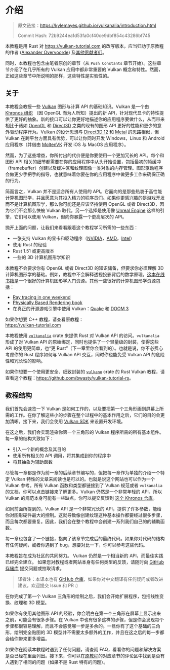 # 介绍

> 原文链接：<https://kylemayes.github.io/vulkanalia/introduction.html>
>
> Commit Hash: 72b9244ea1d53fa0cf40ce9dbf854c43286bf745

本教程是用 Rust 对 <https://vulkan-tutorial.com> 的改写版本，应当归功于原教程的作者 ([Alexander Overvoorde](https://github.com/Overv)) 及[其他贡献者们](https://github.com/Overv/VulkanTutorial/graphs/contributors)。

同时，本教程也包含由笔者原创的章节（从 `Push Constants` 章节开始）。这些章节介绍了在几乎所有的 Vulkan 应用中都非常重要的 Vulkan 概念和特性。然而，正如这些章节中所说明的那样，这些特性是实验性的。

## 关于

本教程会教授一些 [Vulkan](https://khronos.org/vulkan) 图形与计算 API 的基础知识。Vulkan 是一个由 [Khronos 组织](https://www.khronos.org/) （因 OpenGL 而为人所知）提出的新 API，针对现代显卡的特性提供了更好的抽象。新的接口可以让你更好地描述你的应用程序要做什么，从而带来相比于诸如 [OpenGL](https://en.wikipedia.org/wiki/OpenGL) 和 [Direct3D](https://en.wikipedia.org/wiki/Direct3D) 之类的现有的图形 API 更好的性能和更少的意外驱动程序行为。Vulkan 的设计思想与 [Direct3D 12](https://en.wikipedia.org/wiki/Direct3D#Direct3D_12) 和 [Metal](https://en.wikipedia.org/wiki/Metal_(API)) 的思路相似，但 Vulkan 在跨平台方面具有优势，可以让你同时开发 Windows，Linux 和 Android 应用程序（并借由 [MoltenVK](https://github.com/KhronosGroup/MoltenVK) 开发 iOS 与 MacOS 应用程序）。

然而，为了这些增益，你所付出的代价便是你要使用一个更加冗长的 API。每个和图形 API 相关的细节都需要在你的应用程序中从头开始设置，包括最初的帧缓冲（framebuffer）创建以及缓冲区和纹理图像一类对象的内存管理。图形驱动程序会做更少手把手的指导，也就意味着你要在你的应用程序中做更多工作来确保正确的行为。

简而言之，Vulkan 并不是适合所有人使用的 API。它面向的是那些热衷于高性能计算机图形学，并且愿意为其投入精力的程序员们。如果你更感兴趣的是游戏开发而不是计算机图形学，那么你可能还是应该坚持使用 OpenGL 或者 Direct3D，因为它们不会那么快被 Vulkan 取代。另一个选择是使用像 [Unreal Engine](https://en.wikipedia.org/wiki/Unreal_Engine#Unreal_Engine_4) 这样的引擎，它们可以使用 Vulkan，但向你暴露一个更高层次的 API。

抛开上面的问题，让我们来看看跟着这个教程学习所需的一些东西：

* 一张支持 Vulkan 的显卡和驱动程序（[NVIDIA](https://developer.nvidia.com/vulkan-driver)，[AMD](http://www.amd.com/en-us/innovations/software-technologies/technologies-gaming/vulkan)，[Intel](https://software.intel.com/en-us/blogs/2016/03/14/new-intel-vulkan-beta-1540204404-graphics-driver-for-windows-78110-1540)）
* 使用 Rust 的经验
* Rust 1.51 或更高版本
* 一些的 3D 计算机图形学知识

本教程不会要求你有 OpenGL 或者 Direct3D 的知识储备，但要求你必须理解 3D 计算机图形学的基础。例如，教程中不会解释透视投影背后的数学原理。[这本在线书籍](https://paroj.github.io/gltut/)是一个很好的计算机图形学入门资源。其他一些很好的计算机图形学资源包括：

* [Ray tracing in one weekend](https://raytracing.github.io/books/RayTracingInOneWeekend.html)
* [Physically Based Rendering book](http://www.pbr-book.org/)
* 在真正的开源游戏引擎中使用 Vulkan：[Quake](https://github.com/Novum/vkQuake) 和 [DOOM 3](https://github.com/DustinHLand/vkDOOM3)

如果你想要 C++ 教程，请查看原教程：<br/><https://vulkan-tutorial.com>

本教程使用 [`vulkanalia`](https://github.com/KyleMayes/vulkanalia) crate 来提供 Rust 对 Vulkan API 的访问。`vulkanalia` 形成了对 Vulkan API 的原始绑定，同时也提供了一个轻量级的封装，使得这些 API 的使用更简单，也“更 Rust”（下一章里你会看到的）。也就是说，你不必费心考虑你的 Rust 程序如何与 Vulkan API 交互，同时你也能免受 Vulkan API 的危险性和冗长性的影响。

如果你想要一个使用更安全、细致封装的 [`vulkano`](https://vulkano.rs) crate 的 Rust Vulkan 教程，请查看这个教程：<https://github.com/bwasty/vulkan-tutorial-rs>。

## 教程结构

我们首先会速览一下 Vulkan 是如何工作的，以及要把第一个三角形画到屏幕上所需的工作。在你了解这些小的步骤在整个过程中的基本作用之后，它们的目的会更加清晰。接下来，我们会使用 [Vulkan SDK](https://lunarg.com/vulkan-sdk/) 来设置开发环境。

在这之后，我们会实现渲染你第一个三角形的 Vulkan 程序所需的所有基本组件。每一章的结构大致如下：

* 引入一个新的概念及其目的
* 使用所有相关的 API 调用，将其集成到你的程序中
* 将其抽象为辅助函数

尽管每一章都是作为前一章的后续章节编写的，但把每一章作为单独的介绍一个特定 Vulkan 特性的文章来阅读也是可以的。也就是说这个网站也可以作为一个 Vulkan 参考。所有 Vulkan 函数和类型都链接到了 Vulkan 规范或者 `vulkanalia` 的文档，你可以点击链接来了解更多。Vulkan 仍然是一个非常年轻的 API，所以 Vulkan 的规范本身可能有一些缺点。你可以提交反馈到 [这个 Khronos 仓库](https://github.com/KhronosGroup/Vulkan-Docs)。

如同前面所提到的，Vulkan API 是一个非常冗长的 API，提供了许多参数，能给你对图形硬件最大的控制。这就导致像创建纹理这种基本操作都要经过很多步骤，而且每次都要重复。因此，我们会在整个教程中会创建一系列我们自己的的辅助函数。

每一章也包含了一个链接，指向了该章节完成后的最终代码。如果你对代码的结构有任何疑问，或者你遇到了 bug，想要对比一下，你可以参考这些代码。

本教程旨在成为社区的共同努力。 Vulkan 仍然是一个相当新的 API，而最佳实践已经完全建立。 如果您对教程或者网站本身有任何类型的反馈，请随时向 [GitHub 存储库](https://github.com/KyleMayes/vulkanalia) 提交问题或拉取请求。

> 译者注：本译本也有 [GitHub 仓库](https://github.com/chuigda/Vulkan-Tutorial-Rust-CN)，如果你对中文翻译有任何疑问或者改进建议，欢迎提交 Issue 和 PR :)

在你完成了第一个 Vulkan 三角形的绘制之后，我们会开始扩展程序，包括线性变换、纹理和 3D 模型。

如果你有使用其他图形 API 的经验，你会明白在第一个三角形在屏幕上显示出来之前，可能会有很多步骤。在 Vulkan 中也有很多这样的步骤，但是你会发现每个步骤都很容易理解，而且不会感觉哪一步是多余的。一旦你有了这个基础的三角形，绘制完全贴图的 3D 模型并不需要太多额外的工作，并且在这之后的每一步都会给你带来更多增益。

如果你在阅读本教程时遇到了任何问题，请查阅 FAQ，看看你的问题和解决方案是否已经在里面列出。接下来，你可以在[原教程](https://vulkan-tutorial.com/)的对应章节的评论区中找到是否有人遇到了相同的问题（如果不是 Rust 特有的问题）。
